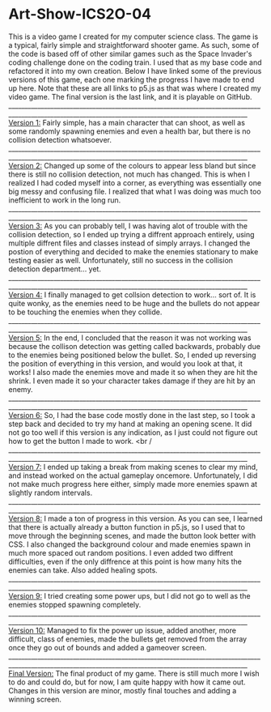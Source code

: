 # Art-Show-ICS2O-04
This is a video game I created for my computer science class. The game is a typical, fairly simple and straightforward shooter game. As such, some of the code is based off of other similar games such as the Space Invader's coding challenge done on the coding train. I used that as my base code and refactored it into my own creation. Below I have linked some of the previous versions of this game, each one marking the progress I have made to end up here. Note that these are all links to p5.js as that was where I created my video game. The final version is the last link, and it is playable on GitHub. <br />
________________________________________________________________________________________________________________________________________________________ <br />
[Version 1:](https://editor.p5js.org/vbala3/sketches/MAaq9-ucX) Fairly simple, has a main character that can shoot, as well as some randomly spawning enemies and even a health bar, but there is no collision detection whatsoever. <br />
________________________________________________________________________________________________________________________________________________________ <br />
[Version 2:](https://editor.p5js.org/vbala3/sketches/9WUVEYQWr) Changed up some of the colours to appear less bland but since there is still no collision detection, not much has changed. This is when I realized I had coded myself into a corner, as everything was essentially one big messy and confusing file. I realized that what I was doing was much too inefficient to work in the long run. <br />
________________________________________________________________________________________________________________________________________________________ <br />
[Version 3:](https://editor.p5js.org/vbala3/sketches/m6SIpJ7Dp) As you can probably tell, I was having alot of trouble with the collision detection, so I ended up trying a diffrent approach entirely, using multiple diffrent files and classes instead of simply arrays. I changed the postion of everything and decided to make the enemies stationary to make testing easier as well. Unfortunately, still no success in the collision detection department... yet. <br />
________________________________________________________________________________________________________________________________________________________ <br />
[Version 4:](https://editor.p5js.org/vbala3/sketches/oMZtio91y) I finally managed to get collsion detection to work... sort of. It is quite wonky, as the enemies need to be huge and the bullets do not appear to be touching the enemies when they collide. <br />
________________________________________________________________________________________________________________________________________________________ <br />
[Version 5:](https://editor.p5js.org/vbala3/sketches/1_kFt0Iu1) In the end, I concluded that the reason it was not working was because the collison detection was getting called backwards, probably due to the enemies being positioned below the bullet. So, I ended up reversing the position of everything in this version, and would you look at that, it works! I also made the enemies move and made it so when they are hit the shrink. I even made it so your character takes damage if they are hit by an enemy. <br />
________________________________________________________________________________________________________________________________________________________ <br />
[Version 6:](https://editor.p5js.org/vbala3/sketches/RwvhMe8k7) So, I had the base code mostly done in the last step, so I took a step back and decided to try my hand at making an opening scene. It did not go too well if this version is any indication, as I just could not figure out how to get the button I made to work. <br /
________________________________________________________________________________________________________________________________________________________ <br />
[Version 7:](https://editor.p5js.org/vbala3/sketches/P6-1hbc0M) I ended up taking a break from making scenes to clear my mind, and instead worked on the actual gameplay oncemore. Unfortunately, I did not make much progress here either, simply made more enemies spawn at slightly random intervals. <br />
________________________________________________________________________________________________________________________________________________________ <br />
[Version 8:](https://editor.p5js.org/vbala3/sketches/eSjSWUN0Y) I made a ton of progress in this version. As you can see, I learned that there is actually already a button function in p5.js, so I used that to move through the beginning scenes, and made the button look better with CSS. I also changed the background colour and made enemies spawn in much more spaced out random positions. I even added two diffrent difficulties, even if the only diffrence at this point is how many hits the enemies can take. Also added healing spots. <br />
________________________________________________________________________________________________________________________________________________________ <br />
[Version 9:](https://editor.p5js.org/vbala3/sketches/W7u3jSfq_) I tried creating some power ups, but I did not go to well as the enemies stopped spawning completely. <br />
________________________________________________________________________________________________________________________________________________________ <br />
[Version 10:](https://editor.p5js.org/vbala3/sketches/WwnWBuNVr) Managed to fix the power up issue, added another, more difficult, class of enemies, made the bullets get removed from the array once they go out of bounds and added a gameover screen. <br />
________________________________________________________________________________________________________________________________________________________ <br />
[Final Version:](https://vbala3.github.io/Art-Show-ICS2O-04/) The final product of my game. There is still much more I wish to do and could do, but for now, I am quite happy with how it came out. Changes in this version are minor, mostly final touches and adding a winning screen. <br />

